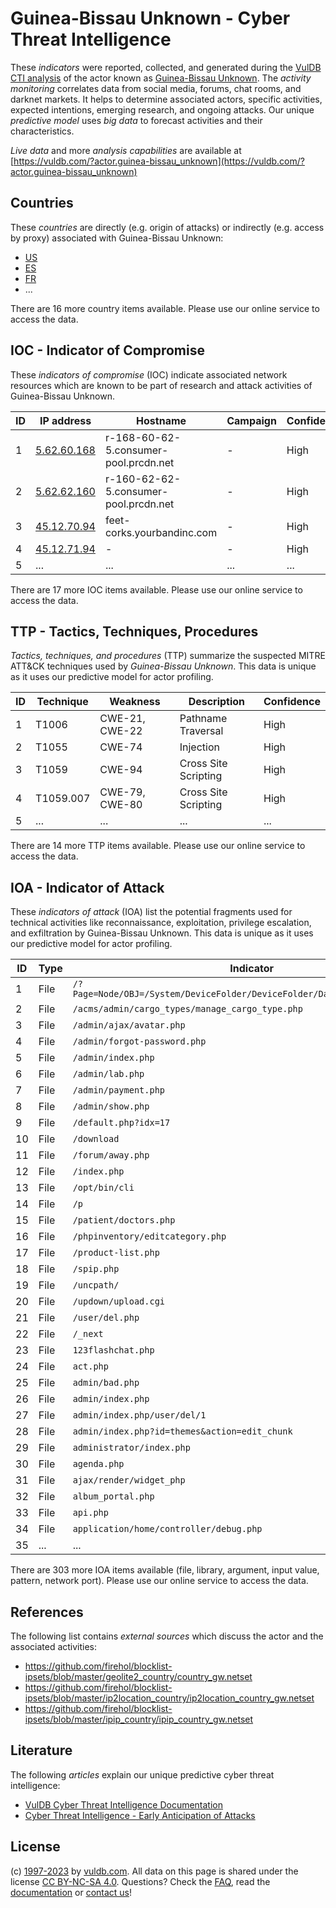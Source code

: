 # Guinea-Bissau Unknown - Cyber Threat Intelligence

These _indicators_ were reported, collected, and generated during the [VulDB CTI analysis](https://vuldb.com/?kb.cti) of the actor known as [Guinea-Bissau Unknown](https://vuldb.com/?actor.guinea-bissau_unknown). The _activity monitoring_ correlates data from social media, forums, chat rooms, and darknet markets. It helps to determine associated actors, specific activities, expected intentions, emerging research, and ongoing attacks. Our unique _predictive model_ uses _big data_ to forecast activities and their characteristics.

_Live data_ and more _analysis capabilities_ are available at [https://vuldb.com/?actor.guinea-bissau_unknown](https://vuldb.com/?actor.guinea-bissau_unknown)

## Countries

These _countries_ are directly (e.g. origin of attacks) or indirectly (e.g. access by proxy) associated with Guinea-Bissau Unknown:

* [US](https://vuldb.com/?country.us)
* [ES](https://vuldb.com/?country.es)
* [FR](https://vuldb.com/?country.fr)
* ...

There are 16 more country items available. Please use our online service to access the data.

## IOC - Indicator of Compromise

These _indicators of compromise_ (IOC) indicate associated network resources which are known to be part of research and attack activities of Guinea-Bissau Unknown.

ID | IP address | Hostname | Campaign | Confidence
-- | ---------- | -------- | -------- | ----------
1 | [5.62.60.168](https://vuldb.com/?ip.5.62.60.168) | r-168-60-62-5.consumer-pool.prcdn.net | - | High
2 | [5.62.62.160](https://vuldb.com/?ip.5.62.62.160) | r-160-62-62-5.consumer-pool.prcdn.net | - | High
3 | [45.12.70.94](https://vuldb.com/?ip.45.12.70.94) | feet-corks.yourbandinc.com | - | High
4 | [45.12.71.94](https://vuldb.com/?ip.45.12.71.94) | - | - | High
5 | ... | ... | ... | ...

There are 17 more IOC items available. Please use our online service to access the data.

## TTP - Tactics, Techniques, Procedures

_Tactics, techniques, and procedures_ (TTP) summarize the suspected MITRE ATT&CK techniques used by _Guinea-Bissau Unknown_. This data is unique as it uses our predictive model for actor profiling.

ID | Technique | Weakness | Description | Confidence
-- | --------- | -------- | ----------- | ----------
1 | T1006 | CWE-21, CWE-22 | Pathname Traversal | High
2 | T1055 | CWE-74 | Injection | High
3 | T1059 | CWE-94 | Cross Site Scripting | High
4 | T1059.007 | CWE-79, CWE-80 | Cross Site Scripting | High
5 | ... | ... | ... | ...

There are 14 more TTP items available. Please use our online service to access the data.

## IOA - Indicator of Attack

These _indicators of attack_ (IOA) list the potential fragments used for technical activities like reconnaissance, exploitation, privilege escalation, and exfiltration by Guinea-Bissau Unknown. This data is unique as it uses our predictive model for actor profiling.

ID | Type | Indicator | Confidence
-- | ---- | --------- | ----------
1 | File | `/?Page=Node/OBJ=/System/DeviceFolder/DeviceFolder/DateTime/Action=Submit` | High
2 | File | `/acms/admin/cargo_types/manage_cargo_type.php` | High
3 | File | `/admin/ajax/avatar.php` | High
4 | File | `/admin/forgot-password.php` | High
5 | File | `/admin/index.php` | High
6 | File | `/admin/lab.php` | High
7 | File | `/admin/payment.php` | High
8 | File | `/admin/show.php` | High
9 | File | `/default.php?idx=17` | High
10 | File | `/download` | Medium
11 | File | `/forum/away.php` | High
12 | File | `/index.php` | Medium
13 | File | `/opt/bin/cli` | Medium
14 | File | `/p` | Low
15 | File | `/patient/doctors.php` | High
16 | File | `/phpinventory/editcategory.php` | High
17 | File | `/product-list.php` | High
18 | File | `/spip.php` | Medium
19 | File | `/uncpath/` | Medium
20 | File | `/updown/upload.cgi` | High
21 | File | `/user/del.php` | High
22 | File | `/_next` | Low
23 | File | `123flashchat.php` | High
24 | File | `act.php` | Low
25 | File | `admin/bad.php` | High
26 | File | `admin/index.php` | High
27 | File | `admin/index.php/user/del/1` | High
28 | File | `admin/index.php?id=themes&action=edit_chunk` | High
29 | File | `administrator/index.php` | High
30 | File | `agenda.php` | Medium
31 | File | `ajax/render/widget_php` | High
32 | File | `album_portal.php` | High
33 | File | `api.php` | Low
34 | File | `application/home/controller/debug.php` | High
35 | ... | ... | ...

There are 303 more IOA items available (file, library, argument, input value, pattern, network port). Please use our online service to access the data.

## References

The following list contains _external sources_ which discuss the actor and the associated activities:

* https://github.com/firehol/blocklist-ipsets/blob/master/geolite2_country/country_gw.netset
* https://github.com/firehol/blocklist-ipsets/blob/master/ip2location_country/ip2location_country_gw.netset
* https://github.com/firehol/blocklist-ipsets/blob/master/ipip_country/ipip_country_gw.netset

## Literature

The following _articles_ explain our unique predictive cyber threat intelligence:

* [VulDB Cyber Threat Intelligence Documentation](https://vuldb.com/?kb.cti)
* [Cyber Threat Intelligence - Early Anticipation of Attacks](https://www.scip.ch/en/?labs.20201022)

## License

(c) [1997-2023](https://vuldb.com/?kb.changelog) by [vuldb.com](https://vuldb.com/?kb.about). All data on this page is shared under the license [CC BY-NC-SA 4.0](https://creativecommons.org/licenses/by-nc-sa/4.0/). Questions? Check the [FAQ](https://vuldb.com/?kb.faq), read the [documentation](https://vuldb.com/?kb) or [contact us](https://vuldb.com/?contact)!

